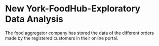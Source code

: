 # New York-FoodHub-Exploratory Data Analysis
The food aggregator company has stored the data of the different orders made by the registered customers in their online portal.
